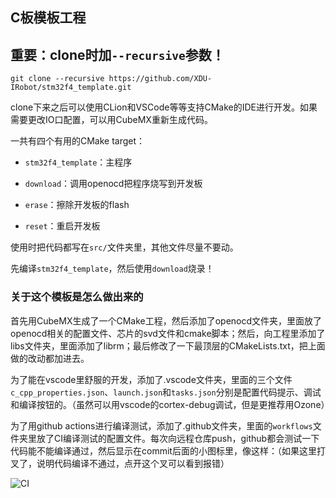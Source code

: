 ## C板模板工程

## 重要：clone时加`--recursive`参数！

`git clone --recursive https://github.com/XDU-IRobot/stm32f4_template.git`

clone下来之后可以使用CLion和VSCode等等支持CMake的IDE进行开发。如果需要更改IO口配置，可以用CubeMX重新生成代码。

一共有四个有用的CMake target：

- `stm32f4_template`：主程序

- `download`：调用openocd把程序烧写到开发板

- `erase`：擦除开发板的flash

- `reset`：重启开发板

使用时把代码都写在`src/`文件夹里，其他文件尽量不要动。

先编译`stm32f4_template`，然后使用`download`烧录！

### 关于这个模板是怎么做出来的

首先用CubeMX生成了一个CMake工程，然后添加了openocd文件夹，里面放了openocd相关的配置文件、芯片的svd文件和cmake脚本；然后，向工程里添加了libs文件夹，里面添加了librm；最后修改了一下最顶层的CMakeLists.txt，把上面做的改动都加进去。

为了能在vscode里舒服的开发，添加了.vscode文件夹，里面的三个文件`c_cpp_properties.json`、`launch.json`和`tasks.json`分别是配置代码提示、调试和编译按钮的。（虽然可以用vscode的cortex-debug调试，但是更推荐用Ozone）

为了用github actions进行编译测试，添加了.github文件夹，里面的`workflows`文件夹里放了CI编译测试的配置文件。每次向远程仓库push，github都会测试一下代码能不能编译通过，然后显示在commit后面的小图标里，像这样：（如果这里打叉了，说明代码编译不通过，点开这个叉可以看到报错）

![CI](https://github.com/user-attachments/assets/83fd0ce4-0160-4f73-993e-5ebe8b4854a1)
